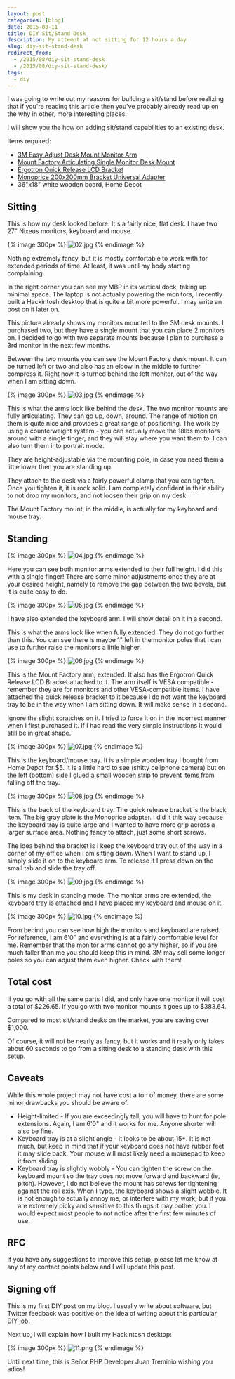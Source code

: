 ```yaml
---
layout: post
categories: [blog]
date: 2015-08-11
title: DIY Sit/Stand Desk
description: My attempt at not sitting for 12 hours a day
slug: diy-sit-stand-desk
redirect_from:
  - /2015/08/diy-sit-stand-desk
  - /2015/08/diy-sit-stand-desk/
tags:
  - diy
---
```


I was going to write out my reasons for building a sit/stand before realizing
that if you're reading this article then you've probably already read up on
the why in other, more interesting places.

I will show you the how on adding sit/stand capabilities to an existing desk.

Items required:

* [3M Easy Adjust Desk Mount Monitor Arm](http://www.amazon.com/gp/product/B009NV4UX0)
* [Mount Factory Articulating Single Monitor Desk Mount](http://www.amazon.com/gp/product/B00OP364FI)
* [Ergotron Quick Release LCD Bracket](http://www.amazon.com/gp/product/B000W0ETD2)
* [Monoprice 200x200mm Bracket Universal Adapter](http://www.amazon.com/gp/product/B001VRN21A)
* 36"x18" white wooden board, Home Depot

## Sitting

This is how my desk looked before. It's a fairly nice, flat desk. I have two
27" Nixeus monitors, keyboard and mouse.

{% image 300px %}
![02.jpg](/static/post/2015-08-11-diy-sit-stand-desk/02.jpg)
{% endimage %}

Nothing extremely fancy, but it is mostly comfortable to work with for extended
periods of time. At least, it was until my body starting complaining.

In the right corner you can see my MBP in its vertical dock, taking up minimal
space. The laptop is not actually powering the monitors, I recently built a
Hackintosh desktop that is quite a bit more powerful. I may write an post on
it later on.

This picture already shows my monitors mounted to the 3M desk mounts. I
purchased two, but they have a single mount that you can place 2 monitors on.
I decided to go with two separate mounts because I plan to purchase a 3rd
monitor in the next few months.

Between the two mounts you can see the Mount Factory desk mount. It can be
turned left or two and also has an elbow in the middle to further compress
it. Right now it is turned behind the left monitor, out of the way when I am
sitting down.

{% image 300px %}
![03.jpg](/static/post/2015-08-11-diy-sit-stand-desk/03.jpg)
{% endimage %}

This is what the arms look like behind the desk. The two monitor mounts are
fully articulating. They can go up, down, around. The range of motion on them
is quite nice and provides a great range of positioning. The work by using a
counterweight system - you can actually move the 18lbs monitors around with
a single finger, and they will stay where you want them to. I can also turn
them into portrait mode.

They are height-adjustable via the mounting pole, in case you need them a
little lower then you are standing up.

They attach to the desk via a fairly powerful clamp that you can tighten. Once
you tighten it, it is rock solid. I am completely confident in their ability to
not drop my monitors, and not loosen their grip on my desk.

The Mount Factory mount, in the middle, is actually for my keyboard and mouse
tray.

## Standing

{% image 300px %}
![04.jpg](/static/post/2015-08-11-diy-sit-stand-desk/04.jpg)
{% endimage %}

Here you can see both monitor arms extended to their full height. I did this
with a single finger! There are some minor adjustments once they are at your
desired height, namely to remove the gap between the two bevels, but it is
quite easy to do.

{% image 300px %}
![05.jpg](/static/post/2015-08-11-diy-sit-stand-desk/05.jpg)
{% endimage %}

I have also extended the keyboard arm. I will show detail on it in a second.

This is what the arms look like when fully extended. They do not go further
than this. You can see there is maybe 1" left in the monitor poles that I can
use to further raise the monitors a little higher.

{% image 300px %}
![06.jpg](/static/post/2015-08-11-diy-sit-stand-desk/06.jpg)
{% endimage %}

This is the Mount Factory arm, extended. It also has the Ergotron Quick Release
LCD Bracket attached to it. The arm itself is VESA compatible - remember they
are for monitors and other VESA-compatible items. I have attached the quick
release bracket to it because I do not want the keyboard tray to be in the way
when I am sitting down. It will make sense in a second.

Ignore the slight scratches on it. I tried to force it on in the incorrect
manner when I first purchased it. If I had read the very simple instructions
it would still be in great shape.

{% image 300px %}
![07.jpg](/static/post/2015-08-11-diy-sit-stand-desk/07.jpg)
{% endimage %}

This is the keyboard/mouse tray. It is a simple wooden tray I bought from Home
Depot for $5. It is a little hard to see (shitty cellphone camera) but on the
left (bottom) side I glued a small wooden strip to prevent items from falling
off the tray.

{% image 300px %}
![08.jpg](/static/post/2015-08-11-diy-sit-stand-desk/08.jpg)
{% endimage %}

This is the back of the keyboard tray. The quick release bracket is the black
item. The big gray plate is the Monoprice adapter. I did it this way because
the keyboard tray is quite large and I wanted to have more grip across a larger
surface area. Nothing fancy to attach, just some short screws.

The idea behind the bracket is I keep the keyboard tray out of the way in a
corner of my office when I am sitting down. When I want to stand up, I simply
slide it on to the keyboard arm. To release it I press down on the small tab
and slide the tray off.

{% image 300px %}
![09.jpg](/static/post/2015-08-11-diy-sit-stand-desk/09.jpg)
{% endimage %}

This is my desk in standing mode. The monitor arms are extended, the keyboard
tray is attached and I have placed my keyboard and mouse on it.

{% image 300px %}
![10.jpg](/static/post/2015-08-11-diy-sit-stand-desk/10.jpg)
{% endimage %}

From behind you can see how high the monitors and keyboard are raised.
For reference, I am 6'0" and everything is at a fairly comfortable level for
me. Remember that the monitor arms cannot go any higher, so if you are much
taller than me you should keep this in mind. 3M may sell some longer poles so
you can adjust them even higher. Check with them!

## Total cost

If you go with all the same parts I did, and only have one monitor it will cost
a total of $226.65. If you go with two monitor mounts it goes up to $383.64.

Compared to most sit/stand desks on the market, you are saving over $1,000.

Of course, it will not be nearly as fancy, but it works and it really only
takes about 60 seconds to go from a sitting desk to a standing desk with this
setup.

## Caveats

While this whole project may not have cost a ton of money, there are some minor
drawbacks you should be aware of.

* Height-limited - If you are exceedingly tall, you will have to hunt for pole
  extensions. Again, I am 6'0" and it works for me. Anyone shorter will also be
  fine.
* Keyboard tray is at a slight angle - It looks to be about 15*. It is not much,
  but keep in mind that if your keyboard does not have rubber feet it may slide
  back. Your mouse will most likely need a mousepad to keep it from sliding.
* Keyboard tray is slightly wobbly - You can tighten the screw on the keyboard
  mount so the tray does not move forward and backward (ie, pitch). However,
  I do not believe the mount has screws for tightening against the roll axis.
  When I type, the keyboard shows a slight wobble. It is not enough to actually
  annoy me, or interfere with my work, but if you are extremely picky and
  sensitive to this things it may bother you. I would expect most people to not
  notice after the first few minutes of use.

## RFC

If you have any suggestions to improve this setup, please let me know at any
of my contact points below and I will update this post.

## Signing off

This is my first DIY post on my blog. I usually write about software, but
Twitter feedback was positive on the idea of writing about this particular
DIY job.

Next up, I will explain how I built my Hackintosh desktop:

{% image 300px %}
![11.png](/static/post/2015-08-11-diy-sit-stand-desk/11.png)
{% endimage %}

Until next time, this is Señor PHP Developer Juan Treminio wishing you adios!
